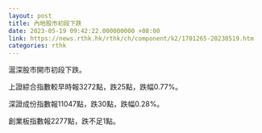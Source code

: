 ```yaml
---
layout: post
title: 內地股市初段下跌
date: 2023-05-19 09:42:22.000000000 +08:00
link: https://news.rthk.hk/rthk/ch/component/k2/1701265-20230519.htm
categories: rthk
---
```


滬深股市開市初段下跌。

上證綜合指數較早時報3272點，跌25點，跌幅0.77%。

深證成份指數報11047點，跌30點，跌幅0.28%。

創業板指數報2277點，跌不足1點。
